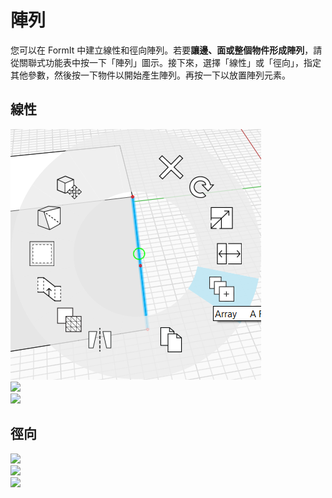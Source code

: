 # 陣列

您可以在 FormIt 中建立線性和徑向陣列。若要**讓邊、面或整個物件形成陣列**，請從關聯式功能表中按一下「陣列」圖示。接下來，選擇「線性」或「徑向」，指定其他參數，然後按一下物件以開始產生陣列。再按一下以放置陣列元素。

## 線性

![](../.gitbook/assets/array.png)\
![](../.gitbook/assets/array\_linear2.png)\
![](../.gitbook/assets/linear\_array\_3.png)

## 徑向

![](<../.gitbook/assets/array\_radial1 (1).png>)\
![](../.gitbook/assets/radial\_array2.png)\
![](../.gitbook/assets/radial\_array3.png)
